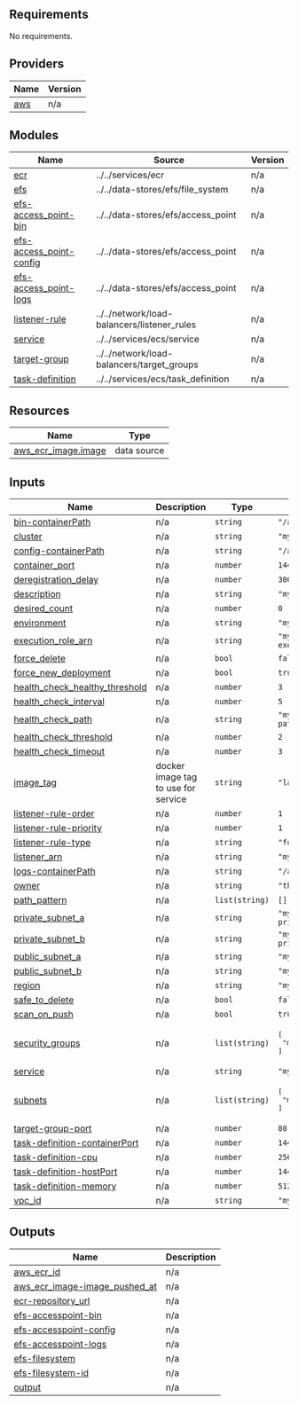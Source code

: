 <!-- BEGIN_TF_DOCS -->
## Requirements

No requirements.

## Providers

| Name | Version |
|------|---------|
| <a name="provider_aws"></a> [aws](#provider\_aws) | n/a |

## Modules

| Name | Source | Version |
|------|--------|---------|
| <a name="module_ecr"></a> [ecr](#module\_ecr) | ../../services/ecr | n/a |
| <a name="module_efs"></a> [efs](#module\_efs) | ../../data-stores/efs/file_system | n/a |
| <a name="module_efs-access_point-bin"></a> [efs-access\_point-bin](#module\_efs-access\_point-bin) | ../../data-stores/efs/access_point | n/a |
| <a name="module_efs-access_point-config"></a> [efs-access\_point-config](#module\_efs-access\_point-config) | ../../data-stores/efs/access_point | n/a |
| <a name="module_efs-access_point-logs"></a> [efs-access\_point-logs](#module\_efs-access\_point-logs) | ../../data-stores/efs/access_point | n/a |
| <a name="module_listener-rule"></a> [listener-rule](#module\_listener-rule) | ../../network/load-balancers/listener_rules | n/a |
| <a name="module_service"></a> [service](#module\_service) | ../../services/ecs/service | n/a |
| <a name="module_target-group"></a> [target-group](#module\_target-group) | ../../network/load-balancers/target_groups | n/a |
| <a name="module_task-definition"></a> [task-definition](#module\_task-definition) | ../../services/ecs/task_definition | n/a |

## Resources

| Name | Type |
|------|------|
| [aws_ecr_image.image](https://registry.terraform.io/providers/hashicorp/aws/latest/docs/data-sources/ecr_image) | data source |

## Inputs

| Name | Description | Type | Default | Required |
|------|-------------|------|---------|:--------:|
| <a name="input_bin-containerPath"></a> [bin-containerPath](#input\_bin-containerPath) | n/a | `string` | `"/app/bin/cert"` | no |
| <a name="input_cluster"></a> [cluster](#input\_cluster) | n/a | `string` | `"my-cluster"` | no |
| <a name="input_config-containerPath"></a> [config-containerPath](#input\_config-containerPath) | n/a | `string` | `"/app/config/local"` | no |
| <a name="input_container_port"></a> [container\_port](#input\_container\_port) | n/a | `number` | `1443` | no |
| <a name="input_deregistration_delay"></a> [deregistration\_delay](#input\_deregistration\_delay) | n/a | `number` | `300` | no |
| <a name="input_description"></a> [description](#input\_description) | n/a | `string` | `"my-description"` | no |
| <a name="input_desired_count"></a> [desired\_count](#input\_desired\_count) | n/a | `number` | `0` | no |
| <a name="input_environment"></a> [environment](#input\_environment) | n/a | `string` | `"my-environment"` | no |
| <a name="input_execution_role_arn"></a> [execution\_role\_arn](#input\_execution\_role\_arn) | n/a | `string` | `"my-execution_role_arn"` | no |
| <a name="input_force_delete"></a> [force\_delete](#input\_force\_delete) | n/a | `bool` | `false` | no |
| <a name="input_force_new_deployment"></a> [force\_new\_deployment](#input\_force\_new\_deployment) | n/a | `bool` | `true` | no |
| <a name="input_health_check_healthy_threshold"></a> [health\_check\_healthy\_threshold](#input\_health\_check\_healthy\_threshold) | n/a | `number` | `3` | no |
| <a name="input_health_check_interval"></a> [health\_check\_interval](#input\_health\_check\_interval) | n/a | `number` | `5` | no |
| <a name="input_health_check_path"></a> [health\_check\_path](#input\_health\_check\_path) | n/a | `string` | `"my-health-check-path"` | no |
| <a name="input_health_check_threshold"></a> [health\_check\_threshold](#input\_health\_check\_threshold) | n/a | `number` | `2` | no |
| <a name="input_health_check_timeout"></a> [health\_check\_timeout](#input\_health\_check\_timeout) | n/a | `number` | `3` | no |
| <a name="input_image_tag"></a> [image\_tag](#input\_image\_tag) | docker image tag to use for service | `string` | `"latest"` | no |
| <a name="input_listener-rule-order"></a> [listener-rule-order](#input\_listener-rule-order) | n/a | `number` | `1` | no |
| <a name="input_listener-rule-priority"></a> [listener-rule-priority](#input\_listener-rule-priority) | n/a | `number` | `1` | no |
| <a name="input_listener-rule-type"></a> [listener-rule-type](#input\_listener-rule-type) | n/a | `string` | `"forward"` | no |
| <a name="input_listener_arn"></a> [listener\_arn](#input\_listener\_arn) | n/a | `string` | `"my-listener_arn"` | no |
| <a name="input_logs-containerPath"></a> [logs-containerPath](#input\_logs-containerPath) | n/a | `string` | `"/app/logs"` | no |
| <a name="input_owner"></a> [owner](#input\_owner) | n/a | `string` | `"the owner"` | no |
| <a name="input_path_pattern"></a> [path\_pattern](#input\_path\_pattern) | n/a | `list(string)` | `[]` | no |
| <a name="input_private_subnet_a"></a> [private\_subnet\_a](#input\_private\_subnet\_a) | n/a | `string` | `"my-private_subnet_a"` | no |
| <a name="input_private_subnet_b"></a> [private\_subnet\_b](#input\_private\_subnet\_b) | n/a | `string` | `"my-private_subnet_b"` | no |
| <a name="input_public_subnet_a"></a> [public\_subnet\_a](#input\_public\_subnet\_a) | n/a | `string` | `"my-public_subnet_a"` | no |
| <a name="input_public_subnet_b"></a> [public\_subnet\_b](#input\_public\_subnet\_b) | n/a | `string` | `"my-public_subnet_b"` | no |
| <a name="input_region"></a> [region](#input\_region) | n/a | `string` | `"my-region"` | no |
| <a name="input_safe_to_delete"></a> [safe\_to\_delete](#input\_safe\_to\_delete) | n/a | `bool` | `false` | no |
| <a name="input_scan_on_push"></a> [scan\_on\_push](#input\_scan\_on\_push) | n/a | `bool` | `true` | no |
| <a name="input_security_groups"></a> [security\_groups](#input\_security\_groups) | n/a | `list(string)` | <pre>[<br>  "my-security_groups"<br>]</pre> | no |
| <a name="input_service"></a> [service](#input\_service) | n/a | `string` | `"my-service"` | no |
| <a name="input_subnets"></a> [subnets](#input\_subnets) | n/a | `list(string)` | <pre>[<br>  "my-subnets"<br>]</pre> | no |
| <a name="input_target-group-port"></a> [target-group-port](#input\_target-group-port) | n/a | `number` | `80` | no |
| <a name="input_task-definition-containerPort"></a> [task-definition-containerPort](#input\_task-definition-containerPort) | n/a | `number` | `1443` | no |
| <a name="input_task-definition-cpu"></a> [task-definition-cpu](#input\_task-definition-cpu) | n/a | `number` | `256` | no |
| <a name="input_task-definition-hostPort"></a> [task-definition-hostPort](#input\_task-definition-hostPort) | n/a | `number` | `1443` | no |
| <a name="input_task-definition-memory"></a> [task-definition-memory](#input\_task-definition-memory) | n/a | `number` | `512` | no |
| <a name="input_vpc_id"></a> [vpc\_id](#input\_vpc\_id) | n/a | `string` | `"my-vpc-id"` | no |

## Outputs

| Name | Description |
|------|-------------|
| <a name="output_aws_ecr_id"></a> [aws\_ecr\_id](#output\_aws\_ecr\_id) | n/a |
| <a name="output_aws_ecr_image-image_pushed_at"></a> [aws\_ecr\_image-image\_pushed\_at](#output\_aws\_ecr\_image-image\_pushed\_at) | n/a |
| <a name="output_ecr-repository_url"></a> [ecr-repository\_url](#output\_ecr-repository\_url) | n/a |
| <a name="output_efs-accesspoint-bin"></a> [efs-accesspoint-bin](#output\_efs-accesspoint-bin) | n/a |
| <a name="output_efs-accesspoint-config"></a> [efs-accesspoint-config](#output\_efs-accesspoint-config) | n/a |
| <a name="output_efs-accesspoint-logs"></a> [efs-accesspoint-logs](#output\_efs-accesspoint-logs) | n/a |
| <a name="output_efs-filesystem"></a> [efs-filesystem](#output\_efs-filesystem) | n/a |
| <a name="output_efs-filesystem-id"></a> [efs-filesystem-id](#output\_efs-filesystem-id) | n/a |
| <a name="output_output"></a> [output](#output\_output) | n/a |
<!-- END_TF_DOCS -->